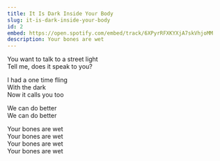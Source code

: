 ```yaml
---
title: It Is Dark Inside Your Body
slug: it-is-dark-inside-your-body
id: 2
embed: https://open.spotify.com/embed/track/6XPyrRFXKYXjA7skVhjoMM
description: Your bones are wet
---
```


You want to talk to a street light\
Tell me, does it speak to you?

I had a one time fling\
With the dark\
Now it calls you too

We can do better\
We can do better

Your bones are wet\
Your bones are wet\
Your bones are wet\
Your bones are wet
